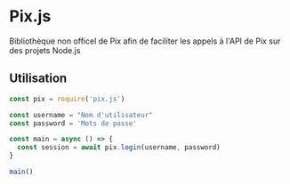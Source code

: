 # Pix.js
Bibliothèque non officel de Pix afin de faciliter les appels à l'API de Pix sur des projets Node.js

## Utilisation
```js
const pix = require('pix.js')

const username = "Nom d'utilisateur"
const password = 'Mots de passe'

const main = async () => {
  const session = await pix.login(username, password)
}

main()
```